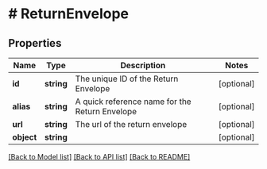 # # ReturnEnvelope

## Properties

Name | Type | Description | Notes
------------ | ------------- | ------------- | -------------
**id** | **string** | The unique ID of the Return Envelope | [optional]
**alias** | **string** | A quick reference name for the Return Envelope | [optional]
**url** | **string** | The url of the  return envelope | [optional]
**object** | **string** |  | [optional]

[[Back to Model list]](../../README.md#models) [[Back to API list]](../../README.md#endpoints) [[Back to README]](../../README.md)
